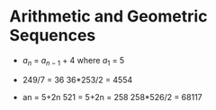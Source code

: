 # Arithmetic and Geometric Sequences

- $a_{n}$ = $a_{n-1}$ + 4 where $a_{1}$ = 5



- 249/7 = 36 36*253/2 = 4554


- an = 5+2n     521 = 5+2n = 258 258*526/2 = 68117

